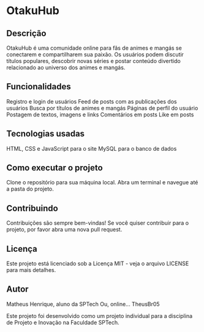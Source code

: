 <h1>OtakuHub</h1>

<h2>Descrição</h2>
OtakuHub é uma comunidade online para fãs de animes e mangás se conectarem e compartilharem sua paixão. Os usuários podem discutir títulos populares, descobrir novas séries e postar conteúdo divertido relacionado ao universo dos animes e mangás.

<h2>Funcionalidades</h2>
Registro e login de usuários
Feed de posts com as publicações dos usuários
Busca por títulos de animes e mangás
Páginas de perfil do usuário
Postagem de textos, imagens e links
Comentários em posts
Like em posts

<h2>Tecnologias usadas</h2>
HTML, CSS e JavaScript para o site
MySQL para o banco de dados

<h2>Como executar o projeto</h2>
Clone o repositório para sua máquina local.
Abra um terminal e navegue até a pasta do projeto.

<h2>Contribuindo</h2>
Contribuições são sempre bem-vindas! Se você quiser contribuir para o projeto, por favor abra uma nova pull request.

<h2>Licença</h2>
Este projeto está licenciado sob a Licença MIT - veja o arquivo LICENSE para mais detalhes.

<h2>Autor</h2>
Matheus Henrique, aluno da SPTech
Ou, online...
TheusBr05<br>

Este projeto foi desenvolvido como um projeto individual para a disciplina de Projeto e Inovação na Faculdade SPTech.
